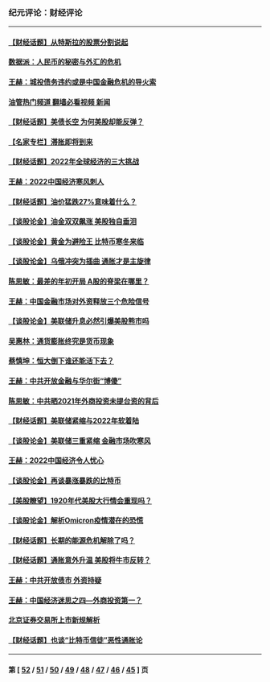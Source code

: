 ### 纪元评论：财经评论
---
#### [【财经话题】从特斯拉的股票分割说起](../../pages/nsc1026/n13679733.md?03310330) 
#### [数据派：人民币的秘密与外汇的危机](../../pages/nsc1026/n13667092.md?03310330) 
#### [王赫：城投债务违约或是中国金融危机的导火索](../../pages/nsc1026/n13665322.md?03310330) 
#### [油管热门频道 翻墙必看视频 新闻](ok?03310330)
#### [【财经话题】美债长空 为何美股却能反弹？](../../pages/nsc1026/n13665895.md?03310330) 
#### [【名家专栏】滞胀即将到来](../../pages/nsc1026/n13658171.md?03310330) 
#### [【财经话题】2022年全球经济的三大挑战](../../pages/nsc1026/n13654423.md?03310330) 
#### [王赫：2022中国经济寒风刺人](../../pages/nsc1026/n13651403.md?03310330) 
#### [【财经话题】油价猛跌27%意味着什么？](../../pages/nsc1026/n13648767.md?03310330) 
#### [【谈股论金】油金双双飙涨 美股独自垂泪](../../pages/nsc1026/n13631742.md?03310330) 
#### [【谈股论金】黄金为避险王 比特币寒冬来临](../../pages/nsc1026/n13600406.md?03310330) 
#### [【谈股论金】乌俄冲突为插曲 通胀才是主旋律](../../pages/nsc1026/n13576797.md?03310330) 
#### [陈思敏：最差的年初开局 A股的脊梁在哪里？](../../pages/nsc1026/n13558359.md?03310330) 
#### [王赫：中国金融市场对外资释放三个危险信号](../../pages/nsc1026/n13546389.md?03310330) 
#### [【谈股论金】美联储升息必然引爆美股熊市吗](../../pages/nsc1026/n13519194.md?03310330) 
#### [吴惠林：通货膨胀终究是货币现象](../../pages/nsc1026/n13512979.md?03310330) 
#### [蔡慎坤：恒大倒下谁还能活下去？](../../pages/nsc1026/n13501831.md?03310330) 
#### [王赫：中共开放金融与华尔街“博傻”](../../pages/nsc1026/n13501138.md?03310330) 
#### [陈思敏：中共晒2021年外商投资未提台资的背后](../../pages/nsc1026/n13501057.md?03310330) 
#### [【财经话题】美联储紧缩与2022年软着陆](../../pages/nsc1026/n13498354.md?03310330) 
#### [【谈股论金】美联储三重紧缩 金融市场吹寒风](../../pages/nsc1026/n13487202.md?03310330) 
#### [王赫：2022中国经济令人忧心](../../pages/nsc1026/n13480433.md?03310330) 
#### [【谈股论金】再谈暴涨暴跌的比特币](../../pages/nsc1026/n13428036.md?03310330) 
#### [【美股瞭望】1920年代美股大行情会重现吗？](../../pages/nsc1026/n13425425.md?03310330) 
#### [【谈股论金】解析Omicron疫情潜在的恐慌](../../pages/nsc1026/n13403704.md?03310330) 
#### [【财经话题】长期的能源危机解除了吗？](../../pages/nsc1026/n13378041.md?03310330) 
#### [【财经话题】通胀意外升温 美股将牛市反转？](../../pages/nsc1026/n13370659.md?03310330) 
#### [王赫：中共开放债市 外资持疑](../../pages/nsc1026/n13366203.md?03310330) 
#### [王赫：中国经济迷思之四—外商投资第一？](../../pages/nsc1026/n13354150.md?03310330) 
#### [北京证券交易所上市新规解析](../../pages/nsc1026/n13348292.md?03310330) 
#### [【财经话题】也谈“比特币信徒”恶性通胀论](../../pages/nsc1026/n13331972.md?03310330) 

---
#### 第 [ [52](./52.md?03310330) / [51](./51.md?03310330) / [50](./50.md?03310330) / [49](./49.md?03310330) / [48](./48.md?03310330) / [47](./47.md?03310330) / [46](./46.md?03310330) / [45](./45.md?03310330) ] 页
